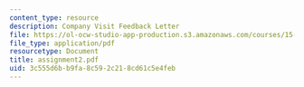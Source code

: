 ```yaml
---
content_type: resource
description: Company Visit Feedback Letter
file: https://ol-ocw-studio-app-production.s3.amazonaws.com/courses/15-974-leadership-lab-spring-2003/3c555d6bb9fa8c592c218cd61c5e4feb_assignment2.pdf
file_type: application/pdf
resourcetype: Document
title: assignment2.pdf
uid: 3c555d6b-b9fa-8c59-2c21-8cd61c5e4feb
---
```

